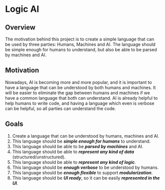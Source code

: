 # Logic AI

## Overview

The motivation behind this project is to create a simple language that can be used by three parties:
Humans, Machines and AI.
The language should be simple enough for humans to understand, but also be able to be parsed by machines and AI.

## Motivation

Nowadays, AI is becoming more and more popular, and it is important to have a language that can be understood by both
humans and machines.
It will be easier to eliminate the gap between humans and machines if we have a common language that both can
understand.
AI is already helpful to help humans to write code,
and having a language which even is verbose can be helpful, so all parties can understand the code.

## Goals

1. Create a language that can be understood by humans, machines and AI.
2. This language should be _**simple enough for humans**_ to understand.
3. This language should be able to be _**parsed by machines**_ and AI.
4. This language should be able to _**represent any kind of data**_ (structured/unstructured).
5. This language should be able to _**represent any kind of logic**_.
6. This language should be _**enough verbose**_ to be understood by humans.
7. This language should be _**enough flexible**_ to support _**modularization**_.
8. This language should be _**UI ready**_, so it can be easily _**represented in the UI**_.

